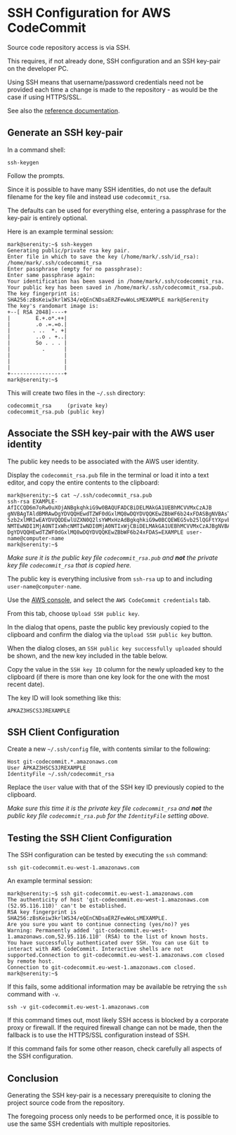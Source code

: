 # SSH Configuration for AWS CodeCommit

Source code repository access is via SSH.

This requires, if not already done, SSH configuration and an SSH key-pair on the developer PC.

Using SSH means that username/password credentials need not be provided each time a change is made to the repository - as would be the case if using HTTPS/SSL.

See also the [reference documentation](https://docs.aws.amazon.com/codecommit/latest/userguide/setting-up-ssh-windows.html#setting-up-ssh-windows-keys-windows).

## Generate an SSH key-pair

In a command shell:

```
ssh-keygen
```

Follow the prompts.

Since it is possible to have many SSH identities, do not use the default filename for the key file and instead use `codecommit_rsa`.

The defaults can be used for everything else, entering a passphrase for the key-pair is entirely optional.

Here is an example terminal session:

```
mark@serenity:~$ ssh-keygen
Generating public/private rsa key pair.
Enter file in which to save the key (/home/mark/.ssh/id_rsa): /home/mark/.ssh/codecommit_rsa
Enter passphrase (empty for no passphrase):
Enter same passphrase again:
Your identification has been saved in /home/mark/.ssh/codecommit_rsa.
Your public key has been saved in /home/mark/.ssh/codecommit_rsa.pub.
The key fingerprint is:
SHA256:zBsKeiw3krlWS34/eQEnCNDsaERZFewWoLsMEXAMPLE mark@Serenity
The key's randomart image is:
+--[ RSA 2048]----+
|        E.+.o*.++|
|        .o .=.=o.|
|       . ..  *. +|
|        ..o . +..|
|        So . . . |
|          .      |
|                 |
|                 |
|                 |
+-----------------+
mark@serenity:~$
```

This will create two files in the `~/.ssh` directory:

```
codecommit_rsa     (private key)
codecommit_rsa.pub (public key)
```

## Associate the SSH key-pair with the AWS user identity

The public key needs to be associated with the AWS user identity.

Display the `codecommit_rsa.pub` file in the terminal or load it into a text editor, and copy the entire contents to the clipboard:

```
mark@serenity:~$ cat ~/.ssh/codecommit_rsa.pub
ssh-rsa EXAMPLE-AfICCQD6m7oRw0uXOjANBgkqhkiG9w0BAQUFADCBiDELMAkGA1UEBhMCVVMxCzAJB
gNVBAgTAldBMRAwDgYDVQQHEwdTZWF0dGxlMQ8wDQYDVQQKEwZBbWF6b24xFDASBgNVBAsTC0lBTSBDb2
5zb2xlMRIwEAYDVQQDEwlUZXN0Q2lsYWMxHzAdBgkqhkiG9w0BCQEWEG5vb25lQGFtYXpvbi5jb20wHhc
NMTEwNDI1MjA0NTIxWhcNMTIwNDI0MjA0NTIxWjCBiDELMAkGA1UEBhMCVVMxCzAJBgNVBAgTAldBMRAw
DgYDVQQHEwdTZWF0dGxlMQ8wDQYDVQQKEwZBbWF6b24xFDAS=EXAMPLE user-name@computer-name
mark@serenity:~$
```

_Make sure it is the public key file `codecommit_rsa.pub` and **not** the private key file `codecommit_rsa` that is copied here._

The public key is everything inclusive from `ssh-rsa` up to and including  `user-name@computer-name`.

Use the [AWS console](https://console.aws.amazon.com/iam/home#/security_credentials), and select the `AWS CodeCommit credentials` tab.

From this tab, choose `Upload SSH public key`.

In the dialog that opens, paste the public key previously copied to the clipboard and confirm the dialog via the `Upload SSH public key` button.

When the dialog closes, an `SSH public key successfully uploaded` should be shown, and the new key included in the table below.

Copy the value in the `SSH key ID` column for the newly uploaded key to the clipboard (if there is more than one key look for the one with the most recent date).

The key ID will look something like this:

```
APKAZ3HSCS3JREXAMPLE
```

## SSH Client Configuration

Create a new `~/.ssh/config` file, with contents similar to the following:

```
Host git-codecommit.*.amazonaws.com
User APKAZ3HSCS3JREXAMPLE
IdentityFile ~/.ssh/codecommit_rsa
```

Replace the `User` value with that of the SSH key ID previously copied to the clipboard.

_Make sure this time it is the private key file `codecommit_rsa` and **not** the public key file `codecommit_rsa.pub` for the `IdentityFile` setting above._

## Testing the SSH Client Configuration

The SSH configuration can be tested by executing the `ssh` command:

```
ssh git-codecommit.eu-west-1.amazonaws.com
```

An example terminal session:

```
mark@serenity:~$ ssh git-codecommit.eu-west-1.amazonaws.com
The authenticity of host 'git-codecommit.eu-west-1.amazonaws.com (52.95.116.110)' can't be established.
RSA key fingerprint is SHA256:zBsKeiw3krlWS34/eQEnCNDsaERZFewWoLsMEXAMPLE.
Are you sure you want to continue connecting (yes/no)? yes
Warning: Permanently added 'git-codecommit.eu-west-1.amazonaws.com,52.95.116.110' (RSA) to the list of known hosts.
You have successfully authenticated over SSH. You can use Git to interact with AWS CodeCommit. Interactive shells are not supported.Connection to git-codecommit.eu-west-1.amazonaws.com closed by remote host.
Connection to git-codecommit.eu-west-1.amazonaws.com closed.
mark@serenity:~$
```

If this fails, some additional information may be available be retrying the `ssh` command with `-v`.

```
ssh -v git-codecommit.eu-west-1.amazonaws.com
```

If this command times out, most likely SSH access is blocked by a corporate proxy or firewall. If the required firewall change can not be made, then the fallback is to use the HTTPS/SSL configuration instead of SSH.

If this command fails for some other reason, check carefully all aspects of the SSH configuration.

## Conclusion

Generating the SSH key-pair is a necessary prerequisite to cloning the project source code from the repository.

The foregoing process only needs to be performed once, it is possible to use the same SSH credentials with multiple repositories.

